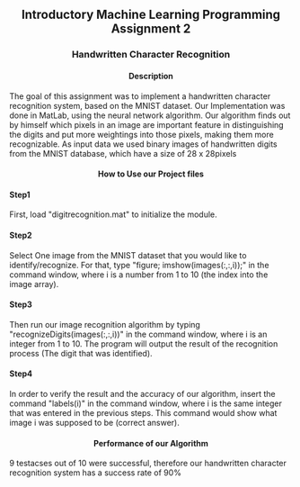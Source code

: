 <h2 align="center">Introductory Machine Learning Programming Assignment 2</h2>
<h3 align="center">Handwritten Character Recognition</h3>
<h4 align="center">Description</h4>
The goal of this assignment was to implement a handwritten character recognition system, based on the MNIST dataset.
Our Implementation was done in MatLab, using the neural network algorithm. Our algorithm finds out by himself which pixels in an image are important feature in distinguishing the digits and put more weightings into those pixels, making them more recognizable.
As input data we used binary images of handwritten digits from the MNIST database, which have a size of 28 x 28pixels


<h4 align="center">How to Use our Project files</h4>

<h4>Step1</h4>
First, load "digitrecognition.mat" to initialize the module.


<h4>Step2</h4>
Select One image from the MNIST dataset that you would like to identify/recognize. For that, type "figure; imshow(images(:,:,i));" in the command window, where i is a number from 1 to 10 (the index into the image array).


<h4>Step3</h4>
Then run our image recognition algorithm by typing "recognizeDigits(images(:,:,i))" in the command window, where i is an integer from 1 to 10. The program will output the result of the recognition process (The digit that was identified).


<h4>Step4</h4>
In order to verify the result and the accuracy of our algorithm, insert the command "labels(i)" in the command window, where i is the same integer that was entered in the previous steps. This command would show what image i was supposed to be (correct answer).



<h4 align="center">Performance of our Algorithm</h4>

9 testacses out of 10 were successful, therefore our handwritten character recognition system has a success rate of 90%
